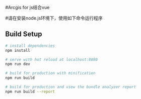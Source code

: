#Arcgis for js结合vue

#请在安装node.js环境下，使用如下命令运行程序
## Build Setup

``` bash
# install dependencies
npm install

# serve with hot reload at localhost:8080
npm run dev

# build for production with minification
npm run build

# build for production and view the bundle analyzer report
npm run build --report
```
